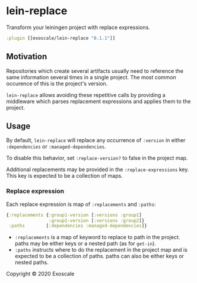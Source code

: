 # lein-replace

Transform your leiningen project with replace expressions.

``` clojure
:plugin [[exoscale/lein-replace "0.1.1"]]
```

## Motivation

Repositories which create several artifacts usually need to
reference the same information several times in a single
project. The most common occurence of this is the project's
version.

`lein-replace` allows avoiding these repetitive calls by
providing a middleware which parses replacement expressions
and applies them to the project.

## Usage

By default, `lein-replace` will replace any occurrence of `:version`
in either `:dependencies` or `:managed-dependencies`.

To disable this behavior, set `:replace-version?` to false in the
project map.

Additional replacements may be provided in the `:replace-expressions`
key. This key is expected to be a collection of maps.

### Replace expression

Each replace expression is map of `:replacements` and `:paths`:

``` clojure
{:replacements {:group1-version [:versions :group1]
                :group2-version [:versions :group2]}
 :paths        [:dependencies :managed-dependencies]}
```

- `:replacements` is a map of keyword to replace to path in the project.
  paths may be either keys or a nested path (as for `get-in`).
- `:paths` instructs where to do the replacement in the project map and
  is expected to be a collection of paths. paths can also be either
  keys or nested paths.

Copyright © 2020 Exoscale
